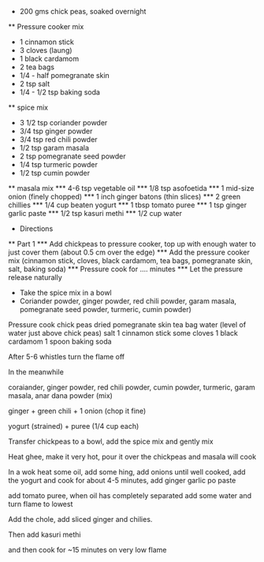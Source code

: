 * 200 gms chick peas, soaked overnight

** Pressure cooker mix
* 1 cinnamon stick
* 3 cloves (laung)
* 1 black cardamom
* 2 tea bags
* 1/4 - half pomegranate skin
* 2 tsp salt
* 1/4 - 1/2 tsp baking soda

** spice mix
* 3 1/2 tsp coriander powder
* 3/4 tsp ginger powder
* 3/4 tsp red chili powder
* 1/2 tsp garam masala
* 2 tsp pomegranate seed powder
* 1/4 tsp turmeric powder
* 1/2 tsp cumin powder

** masala mix
*** 4-6 tsp vegetable oil
*** 1/8 tsp asofoetida
*** 1 mid-size onion (finely chopped)
*** 1 inch ginger batons (thin slices)
*** 2 green chillies
*** 1/4 cup beaten yogurt
*** 1 tbsp tomato puree
*** 1 tsp ginger garlic paste
*** 1/2 tsp kasuri methi
*** 1/2 cup water


* Directions

** Part 1 
*** Add chickpeas to pressure cooker, top up with enough water to just cover them (about 0.5 cm over the edge)
*** Add the pressure cooker mix (cinnamon stick, cloves, black cardamom, tea bags, pomegranate skin, salt, baking soda)
*** Pressure cook for .... minutes
*** Let the pressure release naturally

* Take the spice mix in a bowl
* Coriander powder, ginger powder, red chili powder, garam masala, pomegranate seed powder, turmeric, cumin powder)

Pressure cook chick peas
dried pomegranate skin
tea bag
water (level of water just above chick peas)
salt
1 cinnamon stick
some cloves
1 black cardamom
1 spoon baking soda


After 5-6 whistles turn the flame off





In the meanwhile

coraiander, ginger powder, red chili powder, cumin powder, turmeric, garam masala, anar dana powder (mix)



ginger + green chili + 1 onion (chop it fine)


yogurt (strained) + puree (1/4 cup each)


Transfer chickpeas to a bowl, add the spice mix and gently mix



Heat ghee, make it very hot, pour it over the chickpeas and masala will cook



In a wok heat some oil, add some hing, add onions until well cooked, add the yogurt and cook for about 4-5 minutes, add ginger garlic po paste

add tomato puree, when oil has completely separated add some water and turn flame to lowest


Add the chole, add sliced ginger and chilies.

Then add kasuri methi

and then cook for ~15 minutes on very low flame